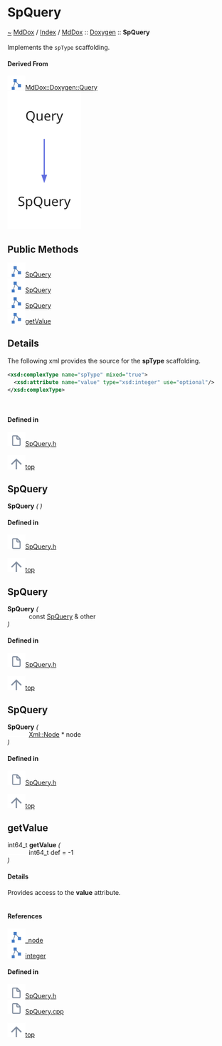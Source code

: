 <a id="spquery"></a>
<h1>SpQuery</h1>
<a id="classmddox_1_1doxygen_1_1spquery"></a>
<a href="https://github.com/CharlesCarley/MdDox#~">~</a>
<a href="indexpage.md#mddox">MdDox</a>
<span class="inline-text">/</span>
<a href="index.md#index">Index</a>
<span class="inline-text">/</span>
<a href="namespaceMdDox.md#mddox">MdDox</a>
<span class="inline-text">::</span>
<a href="namespaceMdDox_1_1Doxygen.md#doxygen">Doxygen</a>
<span class="inline-text">::</span>
<span class="bold-text"><b>SpQuery</b></span>
<br/>
<br/>
<span class="inline-text">Implements the </span>
<code class="typewriter">spType</code>
<span class="inline-text"> scaffolding. </span>
<br/>
<a id="derived-from"></a>
<h4>Derived From</h4>
<div class="icon-link">
<img src="../images/class.svg"/><a href="classMdDox_1_1Doxygen_1_1Query.md#query">MdDox::Doxygen::Query</a>
</div>
<img src="../images/dot/internal-diagram-70.dot.svg"/><br/>
<a id="public-methods"></a>
<h2>Public Methods</h2>
<span class="icon-list-item"><a href="#spquery" class="icon-list-item"><img src="../images/class.svg" class="icon-list-item"/><span class="icon-list-item">SpQuery</span>
</a>
</span>
<br/>
<span class="icon-list-item"><a href="#spquery" class="icon-list-item"><img src="../images/class.svg" class="icon-list-item"/><span class="icon-list-item">SpQuery</span>
</a>
</span>
<br/>
<span class="icon-list-item"><a href="#spquery" class="icon-list-item"><img src="../images/class.svg" class="icon-list-item"/><span class="icon-list-item">SpQuery</span>
</a>
</span>
<br/>
<span class="icon-list-item"><a href="#getvalue" class="icon-list-item"><img src="../images/class.svg" class="icon-list-item"/><span class="icon-list-item">getValue</span>
</a>
</span>
<br/>
<a id="details"></a>
<h2>Details</h2>
<span class="inline-text">The following xml provides the source for the </span>
<span class="bold-text"><b>spType</b></span>
<span class="inline-text"> scaffolding.</span>

```xml
<xsd:complexType name="spType" mixed="true">
  <xsd:attribute name="value" type="xsd:integer" use="optional"/>
</xsd:complexType>
```
<br/>
<a id="defined-in"></a>
<h4>Defined in</h4>
<span class="icon-list-item"><a href="https://github.com/CharlesCarley/MdDox/blob/master/Tools/Doxygen/SpQuery.h#L42" class="icon-list-item"><img src="../images/file.svg" class="icon-list-item"/><span class="icon-list-item">SpQuery.h</span>
</a>
</span>
<br/>
<br/>
<span class="icon-list-item"><a href="#spquery" class="icon-list-item"><img src="../images/jumpToTop.svg" class="icon-list-item"/><span class="icon-list-item">top</span>
</a>
</span>
<a id="spquery"></a>
<h2>SpQuery</h2>
<span class="bold-text"><b>SpQuery</b></span>
<span class="italic-text"><i>(</i></span>
<span class="italic-text"><i>)</i></span>
<a id="defined-in"></a>
<h4>Defined in</h4>
<span class="icon-list-item"><a href="https://github.com/CharlesCarley/MdDox/blob/master/Tools/Doxygen/SpQuery.h#L44" class="icon-list-item"><img src="../images/file.svg" class="icon-list-item"/><span class="icon-list-item">SpQuery.h</span>
</a>
</span>
<br/>
<br/>
<span class="icon-list-item"><a href="#spquery" class="icon-list-item"><img src="../images/jumpToTop.svg" class="icon-list-item"/><span class="icon-list-item">top</span>
</a>
</span>
<br/>
<a id="spquery"></a>
<h2>SpQuery</h2>
<span class="bold-text"><b>SpQuery</b></span>
<span class="italic-text"><i>(</i></span>
<div class="paragraph">
<span class="paragraph"><img src="../images/horSpace24px.svg"/><span class="inline-text">const </span>
<a href="classMdDox_1_1Doxygen_1_1SpQuery.md#spquery">SpQuery</a>
<span class="inline-text"> &amp;</span>
<span class="inline-text">other</span>
</span>
</div>
<span class="italic-text"><i>)</i></span>
<a id="defined-in"></a>
<h4>Defined in</h4>
<span class="icon-list-item"><a href="https://github.com/CharlesCarley/MdDox/blob/master/Tools/Doxygen/SpQuery.h#L45" class="icon-list-item"><img src="../images/file.svg" class="icon-list-item"/><span class="icon-list-item">SpQuery.h</span>
</a>
</span>
<br/>
<br/>
<span class="icon-list-item"><a href="#spquery" class="icon-list-item"><img src="../images/jumpToTop.svg" class="icon-list-item"/><span class="icon-list-item">top</span>
</a>
</span>
<br/>
<a id="spquery"></a>
<h2>SpQuery</h2>
<span class="bold-text"><b>SpQuery</b></span>
<span class="italic-text"><i>(</i></span>
<div class="paragraph">
<span class="paragraph"><img src="../images/horSpace24px.svg"/><a href="classMdDox_1_1Xml_1_1Node.md#node">Xml::Node</a>
<span class="inline-text"> *</span>
<span class="inline-text">node</span>
</span>
</div>
<span class="italic-text"><i>)</i></span>
<a id="defined-in"></a>
<h4>Defined in</h4>
<span class="icon-list-item"><a href="https://github.com/CharlesCarley/MdDox/blob/master/Tools/Doxygen/SpQuery.h#L47" class="icon-list-item"><img src="../images/file.svg" class="icon-list-item"/><span class="icon-list-item">SpQuery.h</span>
</a>
</span>
<br/>
<br/>
<span class="icon-list-item"><a href="#spquery" class="icon-list-item"><img src="../images/jumpToTop.svg" class="icon-list-item"/><span class="icon-list-item">top</span>
</a>
</span>
<br/>
<a id="getvalue"></a>
<h2>getValue</h2>
<span class="inline-text">int64_t</span>
<span class="bold-text"><b>getValue</b></span>
<span class="italic-text"><i>(</i></span>
<div class="paragraph">
<span class="paragraph"><img src="../images/horSpace24px.svg"/><span class="inline-text">int64_t</span>
<span class="inline-text">def</span>
<span class="inline-text"> = </span>
<span class="inline-text">-1</span>
</span>
</div>
<span class="italic-text"><i>)</i></span>
<a id="details"></a>
<h4>Details</h4>
<span class="inline-text">Provides access to the </span>
<span class="bold-text"><b>value</b></span>
<span class="inline-text"> attribute. </span>
<br/>
<br/>
<a id="references"></a>
<h4>References</h4>
<div class="paragraph">
<span class="paragraph"><img src="../images/class.svg"/><a href="classMdDox_1_1Doxygen_1_1Query.md#_node">_node</a>
</span>
</div>
<div class="paragraph">
<span class="paragraph"><img src="../images/class.svg"/><a href="classMdDox_1_1Xml_1_1Node.md#integer">integer</a>
</span>
</div>
<a id="defined-in"></a>
<h4>Defined in</h4>
<span class="icon-list-item"><a href="https://github.com/CharlesCarley/MdDox/blob/master/Tools/Doxygen/SpQuery.h#L54" class="icon-list-item"><img src="../images/file.svg" class="icon-list-item"/><span class="icon-list-item">SpQuery.h</span>
</a>
</span>
<br/>
<span class="icon-list-item"><a href="https://github.com/CharlesCarley/MdDox/blob/master/Tools/Doxygen/SpQuery.cpp#L28" class="icon-list-item"><img src="../images/file.svg" class="icon-list-item"/><span class="icon-list-item">SpQuery.cpp</span>
</a>
</span>
<br/>
<br/>
<span class="icon-list-item"><a href="#spquery" class="icon-list-item"><img src="../images/jumpToTop.svg" class="icon-list-item"/><span class="icon-list-item">top</span>
</a>
</span>
<br/>
</div>
</div>
</body>
</html>
